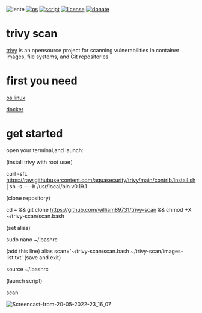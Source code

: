 ![lente](https://user-images.githubusercontent.com/68069659/169600300-9e68d3e0-8406-4eb6-a641-88525646bad3.gif)
[![os](https://img.shields.io/badge/os-linux-red)](https://www.linux.org/)
[![script](https://img.shields.io/badge/script-bash-orange)](https://www.gnu.org/software/bash/)
[![license](https://img.shields.io/badge/license-Apache--2.0-yellowgreen)](https://apache.org/licenses/LICENSE-2.0)
[![donate](https://img.shields.io/badge/donate-wango-blue)](https://www.wango.org/donate.aspx)
# trivy scan

[trivy](https://github.com/aquasecurity/trivy) is an opensource project for scanning  vulnerabilities in container images, file systems, and Git repositories

# first you need

[os linux](https://www.linux.org/pages/download/)

[docker](https://docs.docker.com/engine/install/)

# get started

open your terminal,and launch: 

(install trivy with root user)

curl -sfL https://raw.githubusercontent.com/aquasecurity/trivy/main/contrib/install.sh | sh -s -- -b /usr/local/bin v0.19.1

(clone  repository)

cd ~ && git clone https://github.com/william89731/trivy-scan && chmod +X ~/trivy-scan/scan.bash

(set alias)

sudo nano ~/.bashrc

(add this line) alias scan='~/trivy-scan/scan.bash ~/trivy-scan/images-list.txt'   (save and exit)

source ~/.bashrc

(launch script)

scan

![Screencast-from-20-05-2022-23_16_07](https://user-images.githubusercontent.com/68069659/169612305-a9ff1a80-ae9e-47a0-be13-50efe92562ed.gif)














